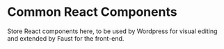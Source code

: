 # Common React Components

Store React components here, to be used by Wordpress for visual editing and extended by Faust for the front-end.
